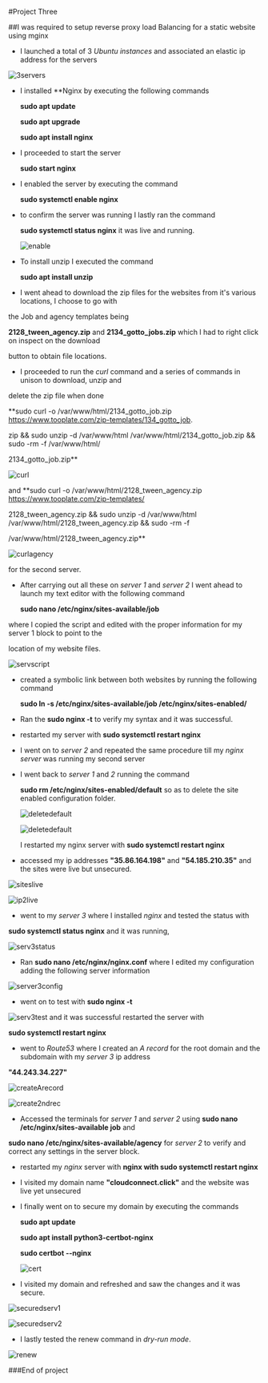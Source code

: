 #Project Three

##I was required to setup reverse proxy load Balancing for a static website using mginx 

- I launched a total of 3 *Ubuntu instances* and associated an elastic ip address for the servers

![3servers](/Project3/img/create3servers.png)

- I installed **Nginx by executing the following commands
 
   **sudo apt update**

   **sudo apt upgrade**

   **sudo apt install nginx**

- I proceeded to start the server 

  **sudo start nginx**

- I enabled the server by executing the command
 
  **sudo systemctl enable nginx**

- to confirm the server was running I lastly ran the command

  **sudo systemctl status nginx** it was live and running.

  ![enable](/Project3/img/start-enable-status-of-nginx-server1n2.png)

- To install unzip I executed the command

  **sudo apt install unzip**

- I went ahead to download the zip files for the websites from it's various locations, I choose to go with

 the Job and agency templates being

**2128_tween_agency.zip** and **2134_gotto_jobs.zip** which I had to right click on inspect on the download

 button to obtain file locations.

- I proceeded to run the *curl* command and a series of commands in unison to download, unzip and 

delete the zip file when done

  **sudo curl -o /var/www/html/2134_gotto_job.zip https://www.tooplate.com/zip-templates/134_gotto_job.
  
  zip && sudo unzip -d /var/www/html /var/www/html/2134_gotto_job.zip && sudo -rm -f /var/www/html/
  
  2134_gotto_job.zip**

![curl](/Project3/img/curl-zip-and-unzip-job-files.png)

and **sudo curl -o /var/www/html/2128_tween_agency.zip https://www.tooplate.com/zip-templates/

2128_tween_agency.zip && sudo unzip -d /var/www/html /var/www/html/2128_tween_agency.zip && sudo -rm -f 

/var/www/html/2128_tween_agency.zip**

![curlagency](/Project3/img/download-zip-and-unzip-files-agency.png)

for the second server.

- After carrying out all these on *server 1* and *server 2* I went ahead to launch my text editor with the following command

   **sudo nano /etc/nginx/sites-available/job**

 where I copied the script and edited with the proper information for my server 1 block to point to the 
 
 location of my website files.

 ![servscript](/Project3/img/server-block-on-serv1n2.png)

 - created a symbolic link between both websites by running the following command

   **sudo ln -s /etc/nginx/sites-available/job /etc/nginx/sites-enabled/**

- Ran the **sudo nginx -t** to verify my syntax and it was successful.

- restarted my server with **sudo systemctl restart nginx**

- I went on to *server 2* and repeated the same procedure till my *nginx server* was  running my second server 

- I went back to *server 1* and *2* running the command 

  **sudo rm /etc/nginx/sites-enabled/default** so as to delete the site enabled configuration folder.

  ![deletedefault](/Project3/img/sysmbolic-link-test-and-delete-default-config1.png)

  ![deletedefault](/Project3/img/symblic-link-ltest-and-delete-default-config2.png)

  I restarted my nginx server with **sudo systemctl restart nginx**

- accessed my ip addresses **"35.86.164.198"** and **"54.185.210.35"** and the sites were live but unsecured.

![siteslive](/Project3/img/ip-adress-showing-sites-live%20(1).png)

![ip2live](/Project3/img/ip-adress-showing-sites-live%20(2).png)

- went to my *server 3* where I installed *nginx* and tested the status with 

**sudo systemctl status nginx** and it was running,

![serv3status](/Project3/img/server3-nginx-status.png)

- Ran **sudo nano /etc/nginx/nginx.conf** where I edited my configuration adding the following server information

![server3config](/Project3/img/server3-config.png)

- went on to test with **sudo nginx -t** 

![serv3test](/Project3/img/server3-config-test.png) and it was successful restarted the server with

 **sudo systemctl restart nginx**

- went to *Route53* where I created an *A record* for the root domain and the subdomain with my *server 3* ip address

 **"44.243.34.227"**

![createArecord](/Project3/img/Create-record1.png)

![create2ndrec](/Project3/img/create-record2.png)

- Accessed the terminals for *server 1* and *server 2* using **sudo nano /etc/nginx/sites-available job** and 

 **sudo nano /etc/nginx/sites-available/agency** for *server 2* to verify and correct any settings in the server block.

- restarted my *nginx* server with  **nginx with sudo systemctl restart nginx**

- I visited my domain name **"cloudconnect.click"** and the website was live yet unsecured

- I finally went on to secure my domain by executing the commands

   **sudo apt update**

   **sudo apt install python3-certbot-nginx**

   **sudo certbot --nginx**

   ![cert](/Project3/img/certbot-certificate.png)

- I visited my domain and refreshed and saw the changes and it was secure.

![securedserv1](/Project3/img/secured1.png)

![securedserv2](/Project3/img/secured2.png)

- I lastly tested the renew command in *dry-run mode*.

![renew](/Project3/img/dry-run.png)



###End of project